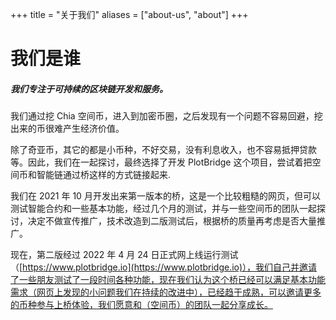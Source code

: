 +++
title = "关于我们"
aliases = ["about-us", "about"]
+++

# 我们是谁

##### 我们专注于可持续的区块链开发和服务。

我们通过挖 Chia 空间币，进入到加密币圈，之后发现有一个问题不容易回避，挖出来的币很难产生经济价值。

除了奇亚币，其它的都是小币种，不好交易，没有利息收入，也不容易抵押贷款等。因此，我们在一起探讨，最终选择了开发 PlotBridge 这个项目，尝试着把空间币和智能链通过桥这样的方式链接起来.

我们在 2021 年 10 月开发出来第一版本的桥，这是一个比较粗糙的网页，但可以测试智能合约和一些基本功能，经过几个月的测试，并与一些空间币的团队一起探讨，决定不做宣传推广，技术改造到二版测试后，根据桥的质量再考虑是否大量推广。

现在，第二版经过 2022 年 4 月 24 日正式网上线运行测试（[https://www.plotbridge.io](https://www.plotbridge.io)），我们自己并邀请了一些朋友测试了一段时间各种功能，现在我们认为这个桥已经可以满足基本功能需求（网页上发现的小问题我们在持续的改进中），已经趋于成熟，可以邀请更多的币种参与上桥体验，我们愿意和（空间币）的团队一起分享成长。

